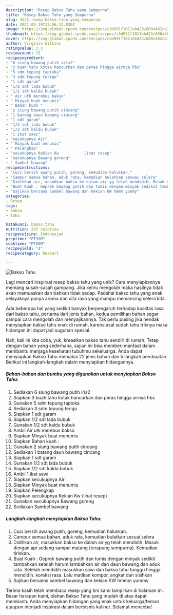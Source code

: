 ```yaml
---
description: "Resep Bakso Tahu yang Sempurna"
title: "Resep Bakso Tahu yang Sempurna"
slug: 3522-resep-bakso-tahu-yang-sempurna
date: 2021-03-19T17:56:11.830Z
image: https://img-global.cpcdn.com/recipes/c3d991f1011eb423/680x482cq70/bakso-tahu-foto-resep-utama.jpg
thumbnail: https://img-global.cpcdn.com/recipes/c3d991f1011eb423/680x482cq70/bakso-tahu-foto-resep-utama.jpg
cover: https://img-global.cpcdn.com/recipes/c3d991f1011eb423/680x482cq70/bakso-tahu-foto-resep-utama.jpg
author: Virginia Wilkins
ratingvalue: 3.3
reviewcount: 15
recipeingredient:
- "6 siung bawang putih iris2"
- "3 buah tahu kotak hancurkan dan peras hingga airnya hbs"
- "5 sdm tepung tapioka"
- "3 sdm tepung terigu"
- "1 sdt garam"
- "1/2 sdt lada bubuk"
- "1/2 sdt kaldu bubuk"
- " Air utk merebus bakso"
- " Minyak buat menumis"
- " Bahan kuah "
- "2 siung bawang putih cincang"
- "1 batang daun bawang cincang"
- "1 sdt garam"
- "1/2 sdt lada bubuk"
- "1/2 sdt kaldu bubuk"
- "1 ikat sawi"
- "secukupnya Air"
- " Minyak buat menumis"
- " Pelengkap"
- "secukupnya Kekian Kw           lihat resep"
- "secukupnya Bawang goreng"
- " Sambel bawang"
recipeinstructions:
- "Cuci bersih awang putih, goreng, kemudian haluskan."
- "Campur semua bahan, aduk rata, kemudian bulatkan sesuai selera"
- "Didihkan air, masukkan bakso ke dalam air yg telah mendidih. Masak dengan api sedang sampai matang (terapung sempurna). Kemudian tiriskan."
- "Buat Kuah : Geprek bawang putih dan tumis dengan minyak sedikit tambahkan setelah harum tambahkan air dan daun bawang dan aduk rata. Setelah mendidih masukkan sawi dan bakso tahu tunggu hingga mendidih. koreksi rasa. Lalu matikan kompor, angkat dan sisihkan"
- "Sajikan bersama sambel bawang dan kekian KW hmmm yummy"
categories:
- Resep
tags:
- bakso
- tahu

katakunci: bakso tahu 
nutrition: 297 calories
recipecuisine: Indonesian
preptime: "PT39M"
cooktime: "PT60M"
recipeyield: "4"
recipecategory: Dessert

---
```



![Bakso Tahu](https://img-global.cpcdn.com/recipes/c3d991f1011eb423/680x482cq70/bakso-tahu-foto-resep-utama.jpg)

Lagi mencari inspirasi resep bakso tahu yang unik? Cara menyiapkannya memang susah-susah gampang. Jika keliru mengolah maka hasilnya tidak akan memuaskan dan bahkan tidak sedap. Padahal bakso tahu yang enak selayaknya punya aroma dan cita rasa yang mampu memancing selera kita.



Ada beberapa hal yang sedikit banyak berpengaruh terhadap kualitas rasa dari bakso tahu, pertama dari jenis bahan, kedua pemilihan bahan segar sampai cara mengolah dan menyajikannya. Tak perlu pusing jika hendak menyiapkan bakso tahu enak di rumah, karena asal sudah tahu triknya maka hidangan ini dapat jadi suguhan spesial.


Nah, kali ini kita coba, yuk, kreasikan bakso tahu sendiri di rumah. Tetap dengan bahan yang sederhana, sajian ini bisa memberi manfaat dalam membantu menjaga kesehatan tubuhmu sekeluarga. Anda dapat menyiapkan Bakso Tahu memakai 22 jenis bahan dan 5 langkah pembuatan. Berikut ini langkah-langkah dalam menyiapkan hidangannya.

<!--inarticleads1-->

##### Bahan-bahan dan bumbu yang digunakan untuk menyiapkan Bakso Tahu:

1. Sediakan 6 siung bawang putih iris2
1. Siapkan 3 buah tahu kotak hancurkan dan peras hingga airnya hbs
1. Gunakan 5 sdm tepung tapioka
1. Sediakan 3 sdm tepung terigu
1. Siapkan 1 sdt garam
1. Siapkan 1/2 sdt lada bubuk
1. Gunakan 1/2 sdt kaldu bubuk
1. Ambil  Air utk merebus bakso
1. Siapkan  Minyak buat menumis
1. Siapkan  Bahan kuah :
1. Gunakan 2 siung bawang putih cincang
1. Sediakan 1 batang daun bawang cincang
1. Siapkan 1 sdt garam
1. Gunakan 1/2 sdt lada bubuk
1. Siapkan 1/2 sdt kaldu bubuk
1. Ambil 1 ikat sawi
1. Siapkan secukupnya Air
1. Siapkan  Minyak buat menumis
1. Siapkan  Pelengkap
1. Siapkan secukupnya Kekian Kw           (lihat resep)
1. Gunakan secukupnya Bawang goreng
1. Sediakan  Sambel bawang




<!--inarticleads2-->

##### Langkah-langkah menyiapkan Bakso Tahu:

1. Cuci bersih awang putih, goreng, kemudian haluskan.
1. Campur semua bahan, aduk rata, kemudian bulatkan sesuai selera
1. Didihkan air, masukkan bakso ke dalam air yg telah mendidih. Masak dengan api sedang sampai matang (terapung sempurna). Kemudian tiriskan.
1. Buat Kuah : Geprek bawang putih dan tumis dengan minyak sedikit tambahkan setelah harum tambahkan air dan daun bawang dan aduk rata. Setelah mendidih masukkan sawi dan bakso tahu tunggu hingga mendidih. koreksi rasa. Lalu matikan kompor, angkat dan sisihkan
1. Sajikan bersama sambel bawang dan kekian KW hmmm yummy




Terima kasih telah membaca resep yang tim kami tampilkan di halaman ini. Besar harapan kami, olahan Bakso Tahu yang mudah di atas dapat membantu Anda menyiapkan hidangan yang enak untuk keluarga/teman ataupun menjadi inspirasi dalam berbisnis kuliner. Selamat mencoba!
